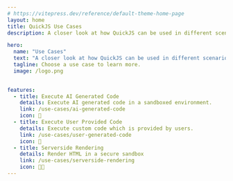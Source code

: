 ```yaml
---
# https://vitepress.dev/reference/default-theme-home-page
layout: home
title: QuickJS Use Cases
description: A closer look at how QuickJS can be used in different scenarios.

hero:
  name: "Use Cases"
  text: "A closer look at how QuickJS can be used in different scenarios."
  tagline: Choose a use case to learn more.
  image: /logo.png
  

features:
  - title: Execute AI Generated Code
    details: Execute AI generated code in a sandboxed environment.
    link: /use-cases/ai-generated-code
    icon: 🤖
  - title: Execute User Provided Code
    details: Execute custom code which is provided by users.
    link: /use-cases/user-generated-code
    icon: 👨
  - title: Serverside Rendering
    details: Render HTML in a secure sandbox
    link: /use-cases/serverside-rendering
    icon: 👨‍🎨
---
```


